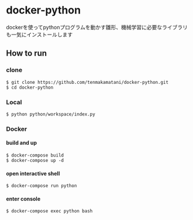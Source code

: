 # docker-python

dockerを使ってpythonプログラムを動かす雛形、機械学習に必要なライブラリも一気にインストールします

## How to run

### clone

```
$ git clone https://github.com/tenmakamatani/docker-python.git
$ cd docker-python
```

### Local

```
$ python python/workspace/index.py
```

### Docker

#### build and up

```
$ docker-compose build
$ docker-compose up -d
```

#### open interactive shell

```
$ docker-compose run python
```

#### enter console

```
$ docker-compose exec python bash
```